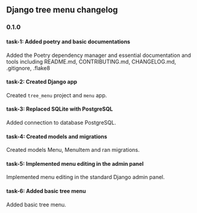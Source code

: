 ## Django tree menu changelog

### 0.1.0

#### task-1: Added poetry and basic documentations
Added the Poetry dependency manager and essential documentation and tools including README.md, CONTRIBUTING.md, CHANGELOG.md, .gitignore, .flake8

#### task-2: Created Django app
Created `tree_menu` project and `menu` app. 

#### task-3: Replaced SQLite with PostgreSQL
Added connection to database PostgreSQL.

#### task-4: Created models and migrations
Created models Menu, MenuItem and ran migrations.

#### task-5: Implemented menu editing in the admin panel
Implemented menu editing in the standard Django admin panel.

#### task-6: Added basic tree menu
Added basic tree menu.
